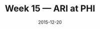 ---
layout: game
title: Week 15 — ARI at PHI
season: 2015
game_id: 2015_15_ARI_PHI
week: 15
date: 2015-12-20
home_team: PHI
away_team: ARI
final_home: 17
final_away: 40
pbp_url: /assets/data/pbp/2015/2015_15_ARI_PHI.csv.gz
---